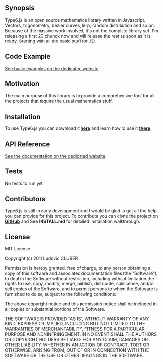 ## Synopsis

Type6.js is an open source mathematics library written in Javascript.
Vectors, trigonometry, bezier curves, lerp, random distribution and so on.
Because of the massive work involved, it's not the complete library yet. I'm releasing a first 2D chunck now and will release the rest as soon as it is ready. Starting with all the basic stuff for 3D.

## Code Example

[See basic examples on the dedicated website](http://type6js.lcluber.com/#example).

## Motivation

The main purpose of this library is to provide a comprehensive tool for all the projects that require the usual mathematics stuff.

## Installation

To use Type6.js you can download it **[here](http://type6js.lcluber.com/#download)** and learn how to use it **[there](http://type6js.lcluber.com/#example)**.

## API Reference

[See the documentation on the dedicated website](http://type6js.lcluber.com/doc/).

## Tests

No tests to run yet

## Contributors

Type6.js is still in early development and I would be glad to get all the help you can provide for this project.
To contribute you can clone the project on **[GitHub](https://github.com/LCluber/Type6.js)** and See **INSTALL.md** for detailed installation walkthrough.

## License

MIT License

Copyright (c) 2011 Ludovic CLUBER

Permission is hereby granted, free of charge, to any person obtaining a copy
of this software and associated documentation files (the "Software"), to deal
in the Software without restriction, including without limitation the rights
to use, copy, modify, merge, publish, distribute, sublicense, and/or sell
copies of the Software, and to permit persons to whom the Software is
furnished to do so, subject to the following conditions:

The above copyright notice and this permission notice shall be included in all
copies or substantial portions of the Software.

THE SOFTWARE IS PROVIDED "AS IS", WITHOUT WARRANTY OF ANY KIND, EXPRESS OR
IMPLIED, INCLUDING BUT NOT LIMITED TO THE WARRANTIES OF MERCHANTABILITY,
FITNESS FOR A PARTICULAR PURPOSE AND NONINFRINGEMENT. IN NO EVENT SHALL THE
AUTHORS OR COPYRIGHT HOLDERS BE LIABLE FOR ANY CLAIM, DAMAGES OR OTHER
LIABILITY, WHETHER IN AN ACTION OF CONTRACT, TORT OR OTHERWISE, ARISING FROM,
OUT OF OR IN CONNECTION WITH THE SOFTWARE OR THE USE OR OTHER DEALINGS IN THE
SOFTWARE.
